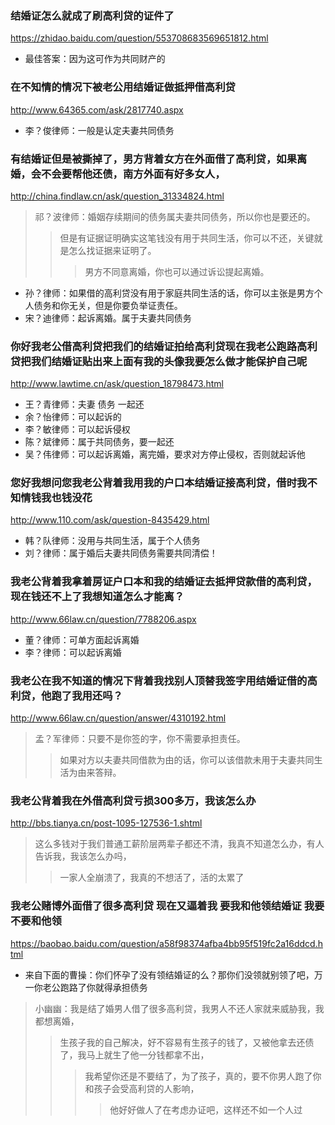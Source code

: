 ### 结婚证怎么就成了刷高利贷的证件了
https://zhidao.baidu.com/question/553708683569651812.html
- 最佳答案：因为这可作为共同财产的
### 在不知情的情况下被老公用结婚证做抵押借高利贷
http://www.64365.com/ask/2817740.aspx
- 李？俊律师：一般是认定夫妻共同债务
### 有结婚证但是被撕掉了，男方背着女方在外面借了高利贷，如果离婚，会不会要帮他还债，南方外面有好多女人，
http://china.findlaw.cn/ask/question_31334824.html
>祁？波律师：婚姻存续期间的债务属夫妻共同债务，所以你也是要还的。
>>但是有证据证明确实这笔钱没有用于共同生活，你可以不还，关键就是怎么找证据来证明了。
>>>男方不同意离婚，你也可以通过诉讼提起离婚。
- 孙？律师：如果借的高利贷没有用于家庭共同生活的话，你可以主张是男方个人债务和你无关，但是你要负举证责任。
- 宋？迪律师：起诉离婚。属于夫妻共同债务
### 你好我老公借高利贷把我们的结婚证拍给高利贷现在我老公跑路高利贷把我们结婚证贴出来上面有我的头像我要怎么做才能保护自己呢
http://www.lawtime.cn/ask/question_18798473.html
- 王？青律师：夫妻 债务 一起还
- 余？怡律师：可以起诉的
- 李？敏律师：可以起诉侵权
- 陈？斌律师：属于共同债务，要一起还
- 吴？伟律师：可以起诉离婚，离完婚，要求对方停止侵权，否则就起诉他
### 您好我想问您我老公背着我用我的户口本结婚证接高利贷，借时我不知情钱我也钱没花
http://www.110.com/ask/question-8435429.html
- 韩？队律师：没用与共同生活，属于个人债务
- 刘？律师：属于婚后夫妻共同债务需要共同清偿！
### 我老公背着我拿着房证户口本和我的结婚证去抵押贷款借的高利贷，现在钱还不上了我想知道怎么才能离？
http://www.66law.cn/question/7788206.aspx
- 董？律师：可单方面起诉离婚
- 李？律师：可以起诉离婚
### 我老公在我不知道的情况下背着我找别人顶替我签字用结婚证借的高利贷，他跑了我用还吗？
http://www.66law.cn/question/answer/4310192.html
>孟？军律师：只要不是你签的字，你不需要承担责任。
>>如果对方以夫妻共同借款为由的话，你可以该借款未用于夫妻共同生活为由来答辩。
### 我老公背着我在外借高利贷亏损300多万，我该怎么办
http://bbs.tianya.cn/post-1095-127536-1.shtml
>这么多钱对于我们普通工薪阶层两辈子都还不清，我真不知道怎么办，有人告诉我，我该怎么办吗，
>>一家人全崩溃了，我真的不想活了，活的太累了
### 我老公赌博外面借了很多高利贷 现在又逼着我 要我和他领结婚证 我要不要和他领
https://baobao.baidu.com/question/a58f98374afba4bb95f519fc2a16ddcd.html
- 来自下面的曹操：你们怀孕了没有领结婚证的么？那你们没领就别领了吧，万一你老公跑路了你就得承担债务
>小幽幽：我是结了婚男人借了很多高利贷，我男人不还人家就来威胁我，我都想离婚，
>>生孩子我的自己解决，好不容易有生孩子的钱了，又被他拿去还债了，我马上就生了他一分钱都拿不出，
>>>我希望你还是不要结了，为了孩子，真的，要不你男人跑了你和孩子会受高利贷的人影响，
>>>>他好好做人了在考虑办证吧，这样还不如一个人过